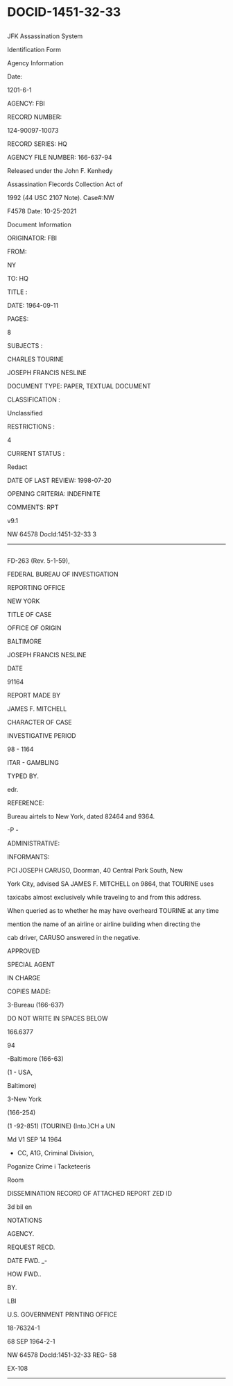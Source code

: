 # DOCID-1451-32-33

##
JFK Assassination System

Identification Form

Agency Information

Date:

1201-6-1

AGENCY: FBI

RECORD NUMBER:

124-90097-10073

RECORD SERIES: HQ

AGENCY FILE NUMBER: 166-637-94

Released under the John F. Kenhedy

Assassination Flecords Collection Act of

1992 (44 USC 2107 Note). Case#:NW

F4578 Date: 10-25-2021

Document Information

ORIGINATOR: FBI

FROM:

NY

TO: HQ

TITLE :

DATE: 1964-09-11

PAGES:

8

SUBJECTS :

CHARLES TOURINE

JOSEPH FRANCIS NESLINE

DOCUMENT TYPE: PAPER, TEXTUAL DOCUMENT

CLASSIFICATION :

Unclassified

RESTRICTIONS :

4

CURRENT STATUS :

Redact

DATE OF LAST REVIEW: 1998-07-20

OPENING CRITERIA: INDEFINITE

COMMENTS: RPT

v9.1

NW 64578 Docld:1451-32-33
3

---

##
FD-263 (Rev. 5-1-59),

FEDERAL BUREAU OF INVESTIGATION

REPORTING OFFICE

NEW YORK

TITLE OF CASE

OFFICE OF ORIGIN

BALTIMORE

JOSEPH FRANCIS NESLINE

DATE

91164

REPORT MADE BY

JAMES F. MITCHELL

CHARACTER OF CASE

INVESTIGATIVE PERIOD

98 - 1164

ITAR - GAMBLING

TYPED BY.

edr.

REFERENCE:

Bureau airtels to New York, dated 82464 and 9364.

-P -

ADMINISTRATIVE:

INFORMANTS:

PCI JOSEPH CARUSO, Doorman, 40 Central Park South, New

York City, advised SA JAMES F. MITCHELL on 9864, that TOURINE uses

taxicabs almost exclusively while traveling to and from this address.

When queried as to whether he may have overheard TOURINE at any time

mention the name of an airline or airline building when directing the

cab driver, CARUSO answered in the negative.

APPROVED

SPECIAL AGENT

IN CHARGE

COPIES MADE:

3-Bureau (166-637)

DO NOT WRITE IN SPACES BELOW

166.6377

94

-Baltimore (166-63)

(1 - USA,

Baltimore)

3-New York

(166-254)

(1 -92-851) (TOURINE) (Into.)CH a UN

Md V1 SEP 14 1964

- CC, A1G, Criminal Division,

Poganize Crime i Tacketeeris

Room

DISSEMINATION RECORD OF ATTACHED REPORT ZED ID

3d bil en

NOTATIONS

AGENCY.

REQUEST RECD.

DATE FWD. _-

HOW FWD..

BY.

LBI

U.S. GOVERNMENT PRINTING OFFICE

18-76324-1

68 SEP 1964-2-1

NW 64578 Docld:1451-32-33
REG- 58

EX-108

---

